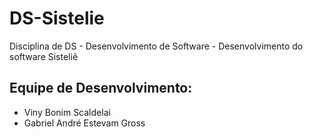 # DS-Sistelie
Disciplina de DS - Desenvolvimento de Software - Desenvolvimento do software Sisteliê
## Equipe de Desenvolvimento:
- Viny Bonim Scaldelai
- Gabriel André Estevam Gross
